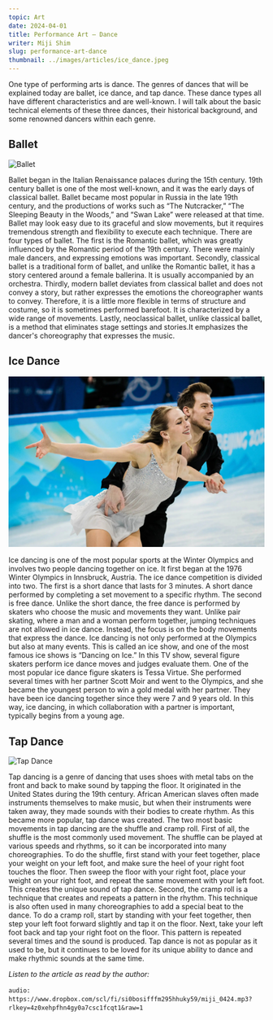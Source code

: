 ```yaml
---
topic: Art
date: 2024-04-01
title: Performance Art — Dance
writer: Miji Shim
slug: performance-art-dance
thumbnail: ../images/articles/ice_dance.jpeg
---
```

One type of performing arts is dance. The genres of dances that will be explained today are ballet, ice dance, and tap dance. These dance types all have different characteristics and are well-known. I will talk about the basic technical elements of these three dances, their historical background, and some renowned dancers within each genre.

## Ballet
![Ballet](https://pointemagazine.com/wp-content/uploads/2022/11/1.-Estonian-National-Ballet-Swan-Lake-White-Act-Photo-Credit-Jack-Devant-scaled.jpg)

Ballet began in the Italian Renaissance palaces during the 15th century. 19th century ballet is one of the most well-known, and it was the early days of classical ballet. Ballet became most popular in Russia in the late 19th century, and the productions of works such as “The Nutcracker,” “The Sleeping Beauty in the Woods,” and “Swan Lake” were released at that time. Ballet may look easy due to its graceful and slow movements, but it requires tremendous strength and flexibility to execute each technique. There are four types of ballet. The first is the Romantic ballet, which was greatly influenced by the Romantic period of the 19th century. There were mainly male dancers, and expressing emotions was important. Secondly, classical ballet is a traditional form of ballet, and unlike the Romantic ballet, it has a story centered around a female ballerina. It is usually accompanied by an orchestra. Thirdly, modern ballet deviates from classical ballet and does not convey a story, but rather expresses the emotions the choreographer wants to convey. Therefore, it is a little more flexible in terms of structure and costume, so it is sometimes performed barefoot. It is characterized by a wide range of movements. Lastly, neoclassical ballet, unlike classical ballet, is a method that eliminates stage settings and stories.It emphasizes the dancer's choreography that expresses the music. 

## Ice Dance
![Ice Dance](../images/articles/ice_dance.jpeg)

Ice dancing is one of the most popular sports at the Winter Olympics and involves two people dancing together on ice. It first began at the 1976 Winter Olympics in Innsbruck, Austria. The ice dance competition is divided into two. The first is a short dance that lasts for 3 minutes. A short dance performed by completing a set movement to a specific rhythm. The second is free dance. Unlike the short dance, the free dance is performed by skaters who choose the music and movements they want. Unlike pair skating, where a man and a woman perform together, jumping techniques are not allowed in ice dance. Instead, the focus is on the body movements that express the dance. Ice dancing is not only performed at the Olympics but also at many events. This is called an ice show, and one of the most famous ice shows is “Dancing on Ice.” In this TV show, several figure skaters perform ice dance moves and judges evaluate them. One of the most popular ice dance figure skaters is Tessa Virtue. She performed several times with her partner Scott Moir and went to the Olympics, and she became the youngest person to win a gold medal with her partner. They have been ice dancing together since they were 7 and 9 years old. In this way, ice dancing, in which collaboration with a partner is important, typically begins from a young age.

## Tap Dance
![Tap Dance](https://static.wixstatic.com/media/11062b_011de0535a144adfb8c38c8cfcd3f4b9~mv2.jpg/v1/fill/w_756,h_566,al_c,q_85,usm_0.66_1.00_0.01,enc_auto/Tap%20Shoes.jpg)

Tap dancing is a genre of dancing that uses shoes with metal tabs on the front and back to make sound by tapping the floor. It originated in the United States during the 19th century. African American slaves often made instruments themselves to make music, but when their instruments were taken away, they made sounds with their bodies to create rhythm. As this became more popular, tap dance was created. The two most basic movements in tap dancing are the shuffle and cramp roll. First of all, the shuffle is the most commonly used movement. The shuffle can be played at various speeds and rhythms, so it can be incorporated into many choreographies. To do the shuffle, first stand with your feet together, place your weight on your left foot, and make sure the heel of your right foot touches the floor. Then sweep the floor with your right foot, place your weight on your right foot, and repeat the same movement with your left foot. This creates the unique sound of tap dance. Second, the cramp roll is a technique that creates and repeats a pattern in the rhythm. This technique is also often used in many choreographies to add a special beat to the dance. To do a cramp roll, start by standing with your feet together, then step your left foot forward slightly and tap it on the floor. Next, take your left foot back and tap your right foot on the floor. This pattern is repeated several times and the sound is produced. Tap dance is not as popular as it used to be, but it continues to be loved for its unique ability to dance and make rhythmic sounds at the same time.

*Listen to the article as read by the author:*

`audio: https://www.dropbox.com/scl/fi/si0bosifffm295hhuky59/miji_0424.mp3?rlkey=4z0xehpfhn4gy0a7csc1fcqt1&raw=1`
